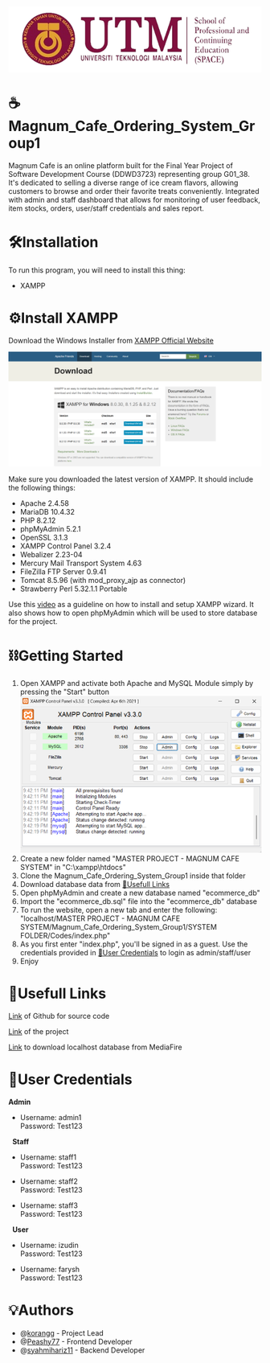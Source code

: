 ![UTM SPACE LOGO](SYSTEM%20FOLDER/Codes/assets/img/readme_pic/utm_space_logo.png)
# **☕Magnum_Cafe_Ordering_System_Group1**

Magnum Cafe is an online platform built for the Final Year Project of Software Development Course (DDWD3723) representing group G01_38. It's dedicated to selling a diverse range of ice cream flavors, allowing customers to browse and order their favorite treats conveniently. Integrated with admin and staff dashboard that allows for monitoring of user feedback, item stocks, orders, user/staff credentials and sales report.

# 🛠️Installation

To run this program, you will need to install this thing:

+ XAMPP

# ⚙️Install XAMPP

Download the Windows Installer from [XAMPP Official Website](https://www.apachefriends.org/download.html)

![XAMPP PAGE](SYSTEM%20FOLDER/Codes/assets/img/readme_pic/xampp_page.png)

Make sure you downloaded the latest version of XAMPP. It should include the following things:

+ Apache 2.4.58
+ MariaDB 10.4.32
+ PHP 8.2.12
+ phpMyAdmin 5.2.1
+ OpenSSL 3.1.3
+ XAMPP Control Panel 3.2.4
+ Webalizer 2.23-04
+ Mercury Mail Transport System 4.63
+ FileZilla FTP Server 0.9.41
+ Tomcat 8.5.96 (with mod_proxy_ajp as connector)
+ Strawberry Perl 5.32.1.1 Portable

Use this [video](https://www.youtube.com/watch?v=yHkxKyNL2gE) as a guideline on how to install and setup XAMPP wizard. It also shows how to open phpMyAdmin which will be used to store database for the project.

# ⛓️Getting Started
1. Open XAMPP and activate both Apache and MySQL Module simply by pressing the "Start" button ![XAMPP Activate Page](SYSTEM%20FOLDER/Codes/assets/img/readme_pic/xampp_activate.png)
2. Create a new folder named "MASTER PROJECT - MAGNUM CAFE SYSTEM" in "C:\xampp\htdocs"
3. Clone the Magnum_Cafe_Ordering_System_Group1 inside that folder
4. Download database data from [🔗Usefull Links](#usefull-links)
5. Open phpMyAdmin and create a new database named "ecommerce_db"
6. Import the "ecommerce_db.sql" file into the "ecommerce_db" database
7. To run the website, open a new tab and enter the following: "localhost/MASTER PROJECT - MAGNUM CAFE SYSTEM/Magnum_Cafe_Ordering_System_Group1/SYSTEM FOLDER/Codes/index.php"
8. As you first enter "index.php", you'll be signed in as a guest. Use the credentials provided in [🔑User Credentials](#user-credentials) to login as admin/staff/user
9. Enjoy


# 🔗Usefull Links

[Link](https://github.com/korangg/Magnum_Cafe_Ordering_System_Group1) of Github for source code

[Link](https://magnumcafe.shop/) of the project

[Link](https://www.mediafire.com/file/h2acvrxv8d38gah/ecommerce_db.sql/file) to download localhost database from MediaFire

# 🔑User Credentials

**Admin**

- Username: admin1  
  Password: Test123

&nbsp;
**Staff**

- Username: staff1  
  Password: Test123

- Username: staff2  
  Password: Test123

- Username: staff3  
  Password: Test123

&nbsp;
**User**

- Username: izudin  
  Password: Test123

- Username: farysh  
  Password: Test123

# 💡Authors

+ @[korangg](https://github.com/korangg) - Project Lead
+ @[Peashy77](https://github.com/Peashy77) - Frontend Developer
+ @[syahmihariz11](https://github.com/syahmihariz11) - Backend Developer
